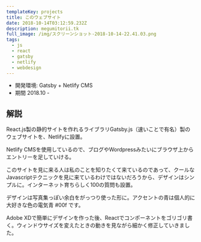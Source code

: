 ```yaml
---
templateKey: projects
title: このウェブサイト
date: 2018-10-14T03:12:59.232Z
description: megumitorii.tk
full_image: /img/スクリーンショット-2018-10-14-22.41.03.png
tags:
  - js
  - react
  - gatsby
  - netlify
  - webdesign
---
```


 - 開発環境: Gatsby + Netlify CMS
 - 期間 2018.10 -

## 解説

React.js製の静的サイトを作れるライブラリGatsby.js（速いことで有名）製のウェブサイトを、Netlifyに設置。

Netlify CMSを使用しているので、ブログやWordpressみたいにブラウザ上からエントリーを足していける。

このサイトを見に来る人は私のことを知りたくて来ているのであって、クールなJavascriptテクニックを見に来ているわけではないだろうから、デザインはシンプルに。インターネット育ちらしく100の質問も設置。

デザインは写真集っぽい余白をがっつり使った形に。アクセントの青は個人的に大好きな色の電気青 #00f です。

Adobe XDで簡単にデザインを作った後、Reactでコンポーネントをゴリゴリ書く。ウィンドウサイズを変えたときの動きを見ながら細かく修正していきました。


